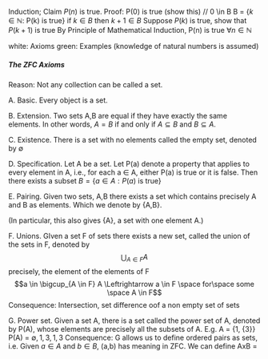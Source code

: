 Induction;
Claim $P(n)$ is true.
Proof: P(0) is true (show this) // 0 \in B
B = $\{k \in \mathbb{N}$: P(k) is true}
if $k \in B$ then $k+1 \in B$
Suppose $P(k)$ is true, show that $P(k+1)$ is true
By Principle of Mathematical Induction, P(n) is true $\forall n \in \mathbb{N}$ 


white: Axioms
green: Examples (knowledge of natural numbers is assumed)


##### The ZFC Axioms

Reason: Not any collection can be called a set.

A. Basic. Every object is a set.

B. Extension. Two sets A,B are equal if they have exactly the same elements. In other words, $A=B$ if and only if $A \subseteq B$ and $B \subseteq A$.

C. Existence. There is a set with no elements called the empty set, denoted by $\emptyset$

D. Specification. Let A be a set. Let P(a) denote a property that applies to every element in A, i.e., for each a $\in$ A, either P(a) is true or it is false. Then there exists a subset $B = \{a \in A: P(a)$ is true}

E. Pairing. Given two sets, A,B there exists a set which contains precisely A and B as elements. Which we denote by {A,B}. 

(In particular, this also gives {A}, a set with one element A.)

F. Unions. GIven a set F of sets there exists a new set, called the  union of the sets in F, denoted by 
$$\bigcup_{A \in F}A$$
precisely, the element of the elements of F
$$a \in \bigcup_{A \in F} A \Leftrightarrow a \in F \space for\space some \space A \in F$$
Consequence: Intersection, set difference oof a non empty set of sets

G. Power set. Given a  set A, there is a set called the power set of A, denoted by P(A), whose elements are precisely all the subsets of A.
E.g.
A = {1, {3}}
P(A) = $\emptyset, {1}, {{3}}, {1, {3}}$
Consequence: G allows us to define ordered pairs as sets, i.e. Given $a \in A$ and $b \in B$, (a,b) has meaning in ZFC.
We can define AxB = 

